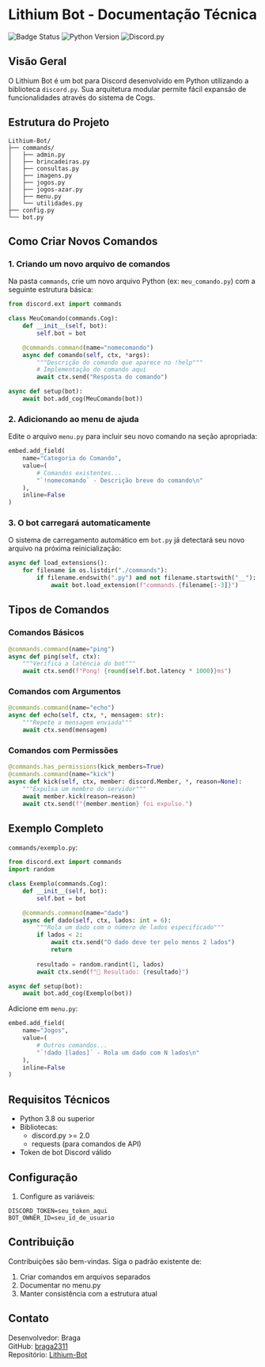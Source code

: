 # Lithium Bot - Documentação Técnica

![Badge Status](https://img.shields.io/badge/Status-Ativo-brightgreen)
![Python Version](https://img.shields.io/badge/Python-3.8%2B-blue)
![Discord.py](https://img.shields.io/badge/discord.py-2.0%2B-blue)

## Visão Geral

O Lithium Bot é um bot para Discord desenvolvido em Python utilizando a biblioteca `discord.py`. Sua arquitetura modular permite fácil expansão de funcionalidades através do sistema de Cogs.

## Estrutura do Projeto

```
Lithium-Bot/
├── commands/
│   ├── admin.py
│   ├── brincadeiras.py
│   ├── consultas.py
│   ├── imagens.py
│   ├── jogos.py
│   ├── jogos-azar.py
│   ├── menu.py
│   └── utilidades.py
├── config.py
└── bot.py
```

## Como Criar Novos Comandos

### 1. Criando um novo arquivo de comandos

Na pasta `commands`, crie um novo arquivo Python (ex: `meu_comando.py`) com a seguinte estrutura básica:

```python
from discord.ext import commands

class MeuComando(commands.Cog):
    def __init__(self, bot):
        self.bot = bot

    @commands.command(name="nomecomando")
    async def comando(self, ctx, *args):
        """Descrição do comando que aparece no !help"""
        # Implementação do comando aqui
        await ctx.send("Resposta do comando")

async def setup(bot):
    await bot.add_cog(MeuComando(bot))
```

### 2. Adicionando ao menu de ajuda

Edite o arquivo `menu.py` para incluir seu novo comando na seção apropriada:

```python
embed.add_field(
    name="Categoria do Comando",
    value=(
        # Comandos existentes...
        "`!nomecomando` - Descrição breve do comando\n"
    ),
    inline=False
)
```

### 3. O bot carregará automaticamente

O sistema de carregamento automático em `bot.py` já detectará seu novo arquivo na próxima reinicialização:

```python
async def load_extensions():
    for filename in os.listdir("./commands"):
        if filename.endswith(".py") and not filename.startswith("__"):
            await bot.load_extension(f"commands.{filename[:-3]}")
```

## Tipos de Comandos

### Comandos Básicos

```python
@commands.command(name="ping")
async def ping(self, ctx):
    """Verifica a latência do bot"""
    await ctx.send(f"Pong! {round(self.bot.latency * 1000)}ms")
```

### Comandos com Argumentos

```python
@commands.command(name="echo")
async def echo(self, ctx, *, mensagem: str):
    """Repete a mensagem enviada"""
    await ctx.send(mensagem)
```

### Comandos com Permissões

```python
@commands.has_permissions(kick_members=True)
@commands.command(name="kick")
async def kick(self, ctx, member: discord.Member, *, reason=None):
    """Expulsa um membro do servidor"""
    await member.kick(reason=reason)
    await ctx.send(f"{member.mention} foi expulso.")
```

## Exemplo Completo

`commands/exemplo.py`:
```python
from discord.ext import commands
import random

class Exemplo(commands.Cog):
    def __init__(self, bot):
        self.bot = bot

    @commands.command(name="dado")
    async def dado(self, ctx, lados: int = 6):
        """Rola um dado com o número de lados especificado"""
        if lados < 2:
            await ctx.send("O dado deve ter pelo menos 2 lados")
            return
        
        resultado = random.randint(1, lados)
        await ctx.send(f"🎲 Resultado: {resultado}")

async def setup(bot):
    await bot.add_cog(Exemplo(bot))
```

Adicione em `menu.py`:
```python
embed.add_field(
    name="Jogos",
    value=(
        # Outros comandos...
        "`!dado [lados]` - Rola um dado com N lados\n"
    ),
    inline=False
)
```

## Requisitos Técnicos

- Python 3.8 ou superior
- Bibliotecas:
  - discord.py >= 2.0
  - requests (para comandos de API)
- Token de bot Discord válido

## Configuração

1. Configure as variáveis:
```
DISCORD_TOKEN=seu_token_aqui
BOT_OWNER_ID=seu_id_de_usuario
```

## Contribuição

Contribuições são bem-vindas. Siga o padrão existente de:
1. Criar comandos em arquivos separados
2. Documentar no menu.py
3. Manter consistência com a estrutura atual

## Contato

Desenvolvedor: Braga  
GitHub: [braga2311](https://github.com/braga2311)  
Repositório: [Lithium-Bot](https://github.com/braga2311/Lithium-Bot)
